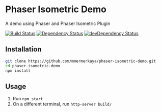 # Phaser Isometric Demo

A demo using Phaser and Phaser Isometric Plugin

[![Build Status](https://travis-ci.org/mmermerkaya/phaser-isometric-demo.svg?branch=master)](https://travis-ci.org/mmermerkaya/phaser-isometric-demo)
[![Dependency Status](https://david-dm.org/mmermerkaya/phaser-isometric-demo.svg)](https://david-dm.org/mmermerkaya/phaser-isometric-demo)
[![devDependency Status](https://david-dm.org/mmermerkaya/phaser-isometric-demo/dev-status.svg)](https://david-dm.org/mmermerkaya/phaser-isometric-demo#info=devDependencies)

## Installation

```bash
git clone https://github.com/mmermerkaya/phaser-isometric-demo.git
cd phaser-isometric-demo
npm install
```

## Usage

1. Run `npm start`
2. On a different terminal, run `http-server build/`
